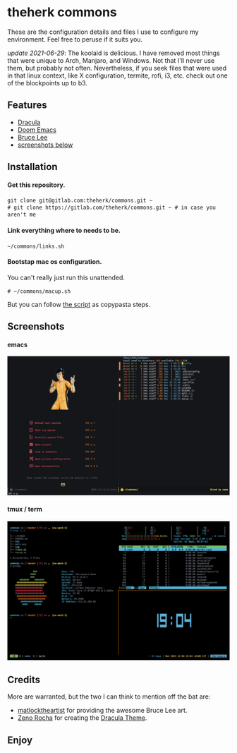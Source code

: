 theherk commons
===============

These are the configuration details and files I use to configure my environment. Feel free to peruse if it suits you.

_update 2021-06-29_: The koolaid is delicious. I have removed most things that were unique to Arch, Manjaro, and Windows. Not that I'll never use them, but probably not often. Nevertheless, if you seek files that were used in that linux context, like X configuration, termite, rofi, i3, etc. check out one of the blockpoints up to b3.

Features
--------

- [Dracula](https://draculatheme.com/)
- [Doom Emacs](https://github.com/hlissner/doom-emacs)
- [Bruce Lee](https://en.wikipedia.org/wiki/Bruce_Lee)
- [screenshots below](#screenshots)

Installation
------------

#### Get this repository.

    git clone git@gitlab.com:theherk/commons.git ~
    # git clone https://gitlab.com/theherk/commons.git ~ # in case you aren't me

#### Link everything where to needs to be.

    ~/commons/links.sh

#### Bootstap mac os configuration.

You can't really just run this unattended.

    # ~/commons/macup.sh

But you can follow [the script](macup.sh) as copypasta steps.

Screenshots
-----------

#### emacs

![emacs](img/emacs.png "emacs")

#### tmux / term

![tmux](img/tmux.png "tmux")

Credits
-------

More are warranted, but the two I can think to mention off the bat are:

- [matlocktheartist](https://www.deviantart.com/matlocktheartist/art/Bruce-Lee-Puzzled-322967405) for providing the awesome Bruce Lee art.
- [Zeno Rocha](https://zenorocha.com/) for creating the [Dracula Theme](https://draculatheme.com/).

Enjoy
---
